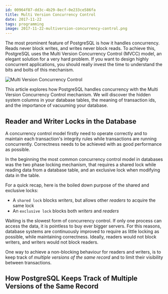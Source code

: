 ```yaml
---
id: 00964f87-dd3c-4b29-8ecf-0e233ce586fa
title: Multi Version Concurrency Control
date: 2017-11-22
tags: programming
image: 2017-11-22-multiversion-concurrency-control.png
---
```


The most prominent feature of PostgreSQL is how it handles concurrency. Reads
never block writes, and writes never block reads. To achieve this, PostgreSQL
uses the Multi Version Concurrency Control (MVCC) model, an elegant solution for
a very hard problem. If you want to design highly concurrent applications, you
should really invest the time to understand the bits and bolts of this
mechanism.

![Multi Version Concurrency Control](images/2017-11-22-multiversion-concurrency-control.png)

This article explores how PostgreSQL handles concurrency with the Multi Version
Concurrency Control mechanism. We will discover the hidden system columns in
your database tables, the meaning of transaction ids, and the importance of
vacuuming your database.

## Reader and Writer Locks in the Database

A concurrency control model firstly need to operate correctly and to maintain
each transaction's integrity rules while transactions are running concurrently.
Correctness needs to be achieved with as good performance as possible.

In the beginning the most common concurrency control model in databases was
the two phase locking mechanism, that requires a shared lock while reading data
from a database table, and an exclusive lock when modifying data in the table.

For a quick recap, here is the boiled down purpose of the shared and exclusive
locks:

- A `shared lock` blocks _writers_, but allows other _readers_ to acquire the same lock
- An `exclusive lock` blocks both _writers_ and _readers_

Waiting is the slowest form of concurrency control. If only one process can
access the data, it is pointless to buy ever bigger servers. For this reasons,
database systems are continuously improved to require as little locking as
possible, while maintaining correctness. Ideally, readers would not block
writers, and writers would not block readers.

One way to achieve a non-blocking behaviour for readers and writers, is to keep
track of _multiple versions of the same record_ and to limit their visibility
between transactions.

## How PostgreSQL Keeps Track of Multiple Versions of the Same Record

